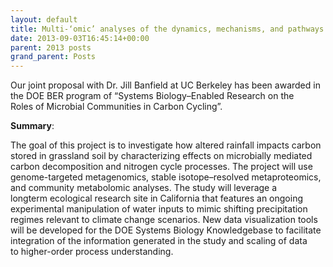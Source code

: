 ```yaml
---
layout: default
title: Multi-‘omic’ analyses of the dynamics, mechanisms, and pathways for carbon turnover in grassland soil under two climate regimes
date: 2013-09-03T16:45:14+00:00
parent: 2013 posts
grand_parent: Posts
---
```

Our joint proposal with Dr. Jill Banfield at UC Berkeley has been awarded in the DOE BER program of &#8220;Systems Biology–Enabled Research on the Roles of Microbial Communities in Carbon Cycling&#8221;.

**Summary**:

The goal of this project is to investigate how altered rainfall impacts carbon stored in grassland soil by characterizing effects on microbially mediated carbon decomposition and nitrogen cycle processes. The project will use genome-targeted metagenomics, stable isotope–resolved metaproteomics, and community metabolomic analyses. The study will leverage a longterm ecological research site in California that features an ongoing experimental manipulation of water inputs to mimic shifting precipitation regimes relevant to climate change scenarios. New data visualization tools will be developed for the DOE Systems Biology Knowledgebase to facilitate integration of the information generated in the study and scaling of data to higher-order process understanding.